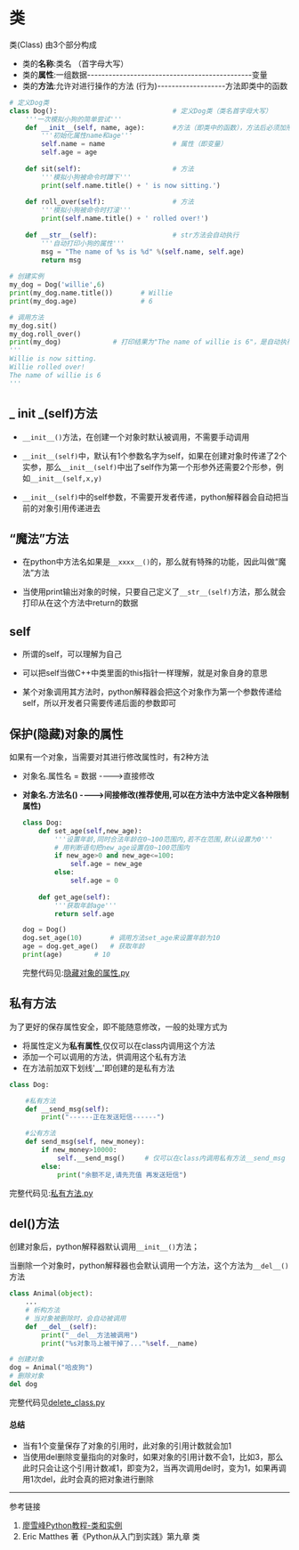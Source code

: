 # 类

类(Class) 由3个部分构成

- 类的**名称**:类名 （首字母大写）
- 类的**属性**:一组数据----------------------------------------------变量
- 类的**方法**:允许对进行操作的方法 (行为)-------------------方法即类中的函数

```python
# 定义Dog类
class Dog():                             # 定义Dog类（类名首字母大写）
    '''一次模拟小狗的简单尝试'''
    def __init__(self, name, age):       #方法（即类中的函数），方法后必须加形参self
        '''初始化属性name和age'''
        self.name = name                 # 属性（即变量）
        self.age = age                   
        
    def sit(self):                       # 方法
        '''模拟小狗被命令时蹲下'''
        print(self.name.title() + ' is now sitting.')
        
    def roll_over(self):                 # 方法
        '''模拟小狗被命令时打滚'''
        print(self.name.title() + ' rolled over!')
        
    def __str__(self):                   # str方法会自动执行
        '''自动打印小狗的属性'''
        msg = "The name of %s is %d" %(self.name, self.age)
        return msg
        
# 创建实例
my_dog = Dog('willie',6)
print(my_dog.name.title())       # Willie
print(my_dog.age)                # 6

# 调用方法
my_dog.sit()       
my_dog.roll_over()
print(my_dog)             # 打印结果为"The name of willie is 6"，是自动执行__str__(self)的结果
'''
Willie is now sitting.
Willie rolled over!
The name of willie is 6
'''

```

## _ __init__ _(self)方法

- `__init__()`方法，在创建一个对象时默认被调用，不需要手动调用

- `__init__(self)`中，默认有1个参数名字为self，如果在创建对象时传递了2个实参，那么`__init__(self)`中出了self作为第一个形参外还需要2个形参，例如`__init__(self,x,y)`

- `__init__(self)`中的self参数，不需要开发者传递，python解释器会自动把当前的对象引用传递进去

## “魔法”方法

- 在python中方法名如果是`__xxxx__()`的，那么就有特殊的功能，因此叫做“魔法”方法

- 当使用print输出对象的时候，只要自己定义了`__str__(self)`方法，那么就会打印从在这个方法中return的数据

## self

- 所谓的self，可以理解为自己

- 可以把self当做C++中类里面的this指针一样理解，就是对象自身的意思

- 某个对象调用其方法时，python解释器会把这个对象作为第一个参数传递给self，所以开发者只需要传递后面的参数即可


## 保护(隐藏)对象的属性

如果有一个对象，当需要对其进行修改属性时，有2种方法

- 对象名.属性名 = 数据 ---->直接修改

- **对象名.方法名() ---->间接修改(推荐使用,可以在方法中方法中定义各种限制属性)**

  ```python
  class Dog:
      def set_age(self,new_age):
          '''设置年龄,同时合法年龄在0~100范围内,若不在范围,默认设置为0'''
          # 用判断语句把new_age设置在0~100范围内
          if new_age>0 and new_age<=100: 
              self.age = new_age
          else:
              self.age = 0
      
      def get_age(self):
          '''获取年龄age'''
          return self.age
  
  dog = Dog()
  dog.set_age(10)       # 调用方法set_age来设置年龄为10
  age = dog.get_age()   # 获取年龄
  print(age)		# 10
  ```

  完整代码见:[隐藏对象的属性.py](./隐藏对象的属性.py)

## 私有方法

为了更好的保存属性安全，即不能随意修改，一般的处理方式为

- 将属性定义为**私有属性**,仅仅可以在class内调用这个方法
- 添加一个可以调用的方法，供调用这个私有方法
- 在方法前加双下划线'__'即创建的是私有方法

```python
class Dog:

    #私有方法
    def __send_msg(self):
        print("------正在发送短信------")

    #公有方法
    def send_msg(self, new_money):
        if new_money>10000:
            self.__send_msg()     # 仅可以在class内调用私有方法__send_msg
        else:
            print("余额不足,请先充值 再发送短信")
```

完整代码见:[私有方法.py](./私有方法.py)

## __del__()方法

创建对象后，python解释器默认调用`__init__()`方法；

当删除一个对象时，python解释器也会默认调用一个方法，这个方法为`__del__()`方法

```python
class Animal(object):
	...
    # 析构方法
    # 当对象被删除时，会自动被调用
    def __del__(self):
        print("__del__方法被调用")
        print("%s对象马上被干掉了..."%self.__name)

# 创建对象
dog = Animal("哈皮狗")
# 删除对象
del dog

```

完整代码见[delete_class.py](./delete_class.py)

#### 总结

- 当有1个变量保存了对象的引用时，此对象的引用计数就会加1
- 当使用del删除变量指向的对象时，如果对象的引用计数不会1，比如3，那么此时只会让这个引用计数减1，即变为2，当再次调用del时，变为1，如果再调用1次del，此时会真的把对象进行删除







-----

参考链接

1. [廖雪峰Python教程-类和实例](<https://www.liaoxuefeng.com/wiki/1016959663602400/1017496031185408>)
2. Eric Matthes 著《Python从入门到实践》第九章 类
